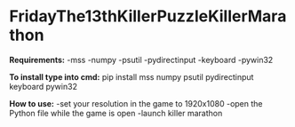# FridayThe13thKillerPuzzleKillerMarathon

**Requirements:**
-mss
-numpy
-psutil
-pydirectinput
-keyboard
-pywin32

**To install type into cmd:**
pip install mss numpy psutil pydirectinput keyboard pywin32

**How to use:**
-set your resolution in the game to 1920x1080
-open the Python file while the game is open
-launch killer marathon
